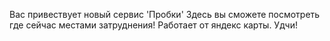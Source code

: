 Вас привествует новый сервис 'Пробки'
Здесь вы сможете посмотреть где сейчас местами затруднения!
Работает от яндекс карты. Удчи!

